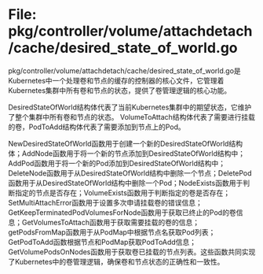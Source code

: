 # File: pkg/controller/volume/attachdetach/cache/desired_state_of_world.go

pkg/controller/volume/attachdetach/cache/desired_state_of_world.go是Kubernetes中一个处理卷和节点的缓存的控制器的核心文件，它管理着Kubernetes集群中所有卷和节点的状态，提供了卷管理逻辑的核心功能。

DesiredStateOfWorld结构体代表了当前Kubernetes集群中的期望状态，它维护了整个集群中所有卷和节点的状态。 VolumeToAttach结构体代表了需要进行挂载的卷，PodToAdd结构体代表了需要添加到节点上的Pod。

NewDesiredStateOfWorld函数用于创建一个新的DesiredStateOfWorld结构体；AddNode函数用于将一个新的节点添加到DesiredStateOfWorld结构中；AddPod函数用于将一个新的Pod添加到DesiredStateOfWorld结构中；DeleteNode函数用于从DesiredStateOfWorld结构中删除一个节点；DeletePod函数用于从DesiredStateOfWorld结构中删除一个Pod；NodeExists函数用于判断指定的节点是否存在；VolumeExists函数用于判断指定的卷是否存在；SetMultiAttachError函数用于设置多次申请挂载卷的错误信息；GetKeepTerminatedPodVolumesForNode函数用于获取已终止的Pod的卷信息；GetVolumesToAttach函数用于获取需要挂载的卷的信息；getPodsFromMap函数用于从PodMap中根据节点名获取Pod列表；GetPodToAdd函数根据节点和PodMap获取PodToAdd信息；GetVolumePodsOnNodes函数用于获取卷已挂载的节点列表。这些函数共同实现了Kubernetes中的卷管理逻辑，确保卷和节点状态的正确性和一致性。

